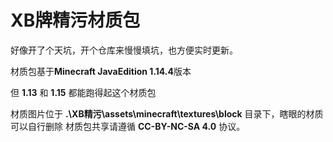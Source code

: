# XB牌精污材质包

好像开了个天坑，开个仓库来慢慢填坑，也方便实时更新。



材质包基于**Minecraft JavaEdition 1.14.4**版本

但 **1.13** 和 **1.15** 都能跑得起这个材质包

材质图片位于 **.\XB精污\assets\minecraft\textures\block** 目录下，瞎眼的材质可以自行删除
材质包共享请遵循 **CC-BY-NC-SA 4.0** 协议。
